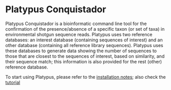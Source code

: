 Platypus Conquistador
=====================

Platypus Conquistador is a bioinformatic command line tool for the confirmation of the presence/absence of a specific taxon (or set of taxa) in environmental shotgun sequence reads. Platypus uses two reference databases: an interest database (containing sequences of interest) and an other database (containing all reference library sequences). Platypus uses these databases to generate data showing the number of sequences to those that are closest to the sequences of interest, based on similarity, and their sequence match; this information is also provided for the rest (other) reference database.

To start using Platypus, please refer to the [installation notes](INSTALL.md); also check the [tutorial](TUTORIAL.md)